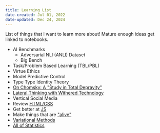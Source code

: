 ```yaml
---
title: Learning List
date-created: Jul 01, 2022
date-updated: Dec 24, 2024
---
```


List of things that I want to learn more about! Mature enough ideas get linked to notebooks.

- AI Benchmarks
  - Adversarial NLI (ANLI) Dataset
  - Big Bench
- Task/Problem Based Learning (TBL/PBL)
- Virtue Ethics
- Model Predictive Control
- Type Type Identity Theory
- [On Chomsky: A "Study in Total Depravity"](http://bactra.org/chomsky.html)
- [Lateral Thinking with Withered Technology](https://en.wikipedia.org/wiki/Gunpei_Yokoi#Lateral_Thinking_with_Withered_Technology)
- Vertical Social Media
- Review [HTML/CSS](https://internetingishard.netlify.app/)
- Get better at [JS](https://eloquentjavascript.net/)
- Make things that are ["alive"](https://natureofcode.com/)
- [Variational Methods](https://blog.evjang.com/2016/08/variational-bayes.html)
- [All of Statistics](https://egrcc.github.io/docs/math/all-of-statistics.pdf)
